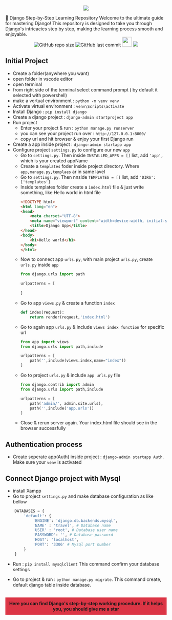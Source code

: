 
<br>
<p align="center"> 
<img src="https://i.postimg.cc/HsVm4RGW/Screenshot-1-removebg-preview-2.png"  />

</p>
<span>🚀 Django Step-by-Step Learning Repository  Welcome to the ultimate guide for mastering Django! This repository is designed to take you through Django's intricacies step by step, making the learning process smooth and enjoyable.</span>
<p align="center" style="margin-top:-10px">
<img alt="GitHub repo size" src="https://img.shields.io/github/repo-size/Engg-Shishir/Django">
<img alt="GitHub last commit" src="https://img.shields.io/github/last-commit/Engg-Shishir/Django">
<img src="https://media.giphy.com/media/iY8CRBdQXODJSCERIr/giphy.gif" width="30px" style="margin-top:10px;">
<img src="https://custom-icon-badges.demolab.com/badge/Django-860043?logo=Djangol&logoColor=white" /> 
</p>


## Initial Project
+ Create a folder(anywhere you want)
+ open folder in vscode editor
+ open terminal 
+ from right side of the terminal select command prompt ( by default it selected with powershell)
+ make a vertual environment : `python -m venv venv`
+ Activate virtual environment : `venv\Scripts\activate`
+ Install Django : `pip install django`
+ Create a django project : `django-admin startproject app`
+ Run project 
    + Enter your project & run : `python manage.py runserver`
    + you can see your project run over : `http://127.0.0.1:8000/`
    + copy url and hit browser & enjoy your first Django run
+ Create a app inside project : `django-admin startapp app`
+ Configure project `settings.py` to configure our new `app`
    + Go to `settings.py`. Then inside `INSTALLED_APPS = []` list, add `'app',` which is your created appName
    + Create a `templates` foder inside project directory. Where `app,manage.py,templaes` ar in same lavel
    + Go to `settings.py`. Then nnside `TEMPLATES = []` list, add `'DIRS': ['templates']`
    + Inside templates folder create a `index.html` file & just write something, like Hello world in html file
        ```html
        <!DOCTYPE html>
        <html lang="en">
        <head>
            <meta charset="UTF-8">
            <meta name="viewport" content="width=device-width, initial-scale=1.0">
            <title>Django App</title>
        </head>
        <body>
            <h1>Hello world</h1>
        </body>
        </html>
        ```
    + Now to connect app `urls.py`, with main project `urls.py`, create `urls.py` inside `app`
        ```python
        from django.urls import path

        urlpatterns = [
            
        ]
        ```
    + Go to app `views.py` & create a function `index`
        ```python
        def index(request):
            return render(request,'index.html')
        ```
    + Go to again app `urls.py` & include `views index function` for specific url
        ```python
        from app import views
        from django.urls import path,include

        urlpatterns = [
            path('',include(views.index,name="index"))
        ]
        ```
    + Go to project `urls.py` & include `app urls.py` file
        ```python
        from django.contrib import admin
        from django.urls import path,include

        urlpatterns = [
            path('admin/', admin.site.urls),
            path('',include('app.urls'))
        ]
        ```
    + Close & rerun server again. Your index.html file should see in the browser successfully


## Authentication process
+ Create seperate app(Auth) inside project : `django-admin startapp Auth`. Make sure your `venv` is activated



























## Connect Django project with Mysql
+ install Xampp
+ Go to project `settings.py` and make database configuration as like bellow
```python
    DATABASES = {
        'default': {
            'ENGINE': 'django.db.backends.mysql',
            'NAME' : 'travel', # Database name
            'USER' : 'root', # Database user name 
            'PASSWORD': '', # Database password 
            'HOST': 'localhost',
            'PORT': '3306' # Mysql port number
        }
    }
```
+ Run : `pip install mysqlclient` This command confirm your database settings


+ Go to project & run : `python manage.py migrate`. This command create, default django table inside database. 




<br>
<div style="background-color:#dc3545; padding:10px; text-align: center; font-weight: bold;">
Here you can find Django's step-by-step working procedure.
If it helps you, you should give me a star
</div>